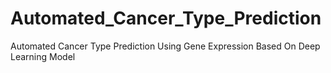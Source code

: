 # Automated_Cancer_Type_Prediction
Automated Cancer Type Prediction Using Gene Expression Based On Deep Learning Model
